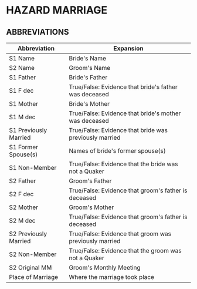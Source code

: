 # HAZARD MARRIAGE
## ABBREVIATIONS

| Abbreviation          | Expansion                                              |
|-----------------------|--------------------------------------------            |
| S1 Name               | Bride's Name                                           |
| S2 Name               | Groom's Name                                           |
| S1 Father             | Bride's Father                                         |
| S1 F dec              | True/False: Evidence that bride's father was deceased  |
| S1 Mother             | Bride's Mother                                         |
| S1 M dec              | True/False: Evidence that bride's mother was deceased  |
| S1 Previously Married | True/False: Evidence that bride was previously married |
| S1 Former Spouse(s)   | Names of bride's former spouse(s)                      |
| S1 Non-Member         | True/False: Evidence that the bride was not a Quaker   |
| S2 Father             | Groom's Father                                         |
| S2 F dec              | True/False: Evidence that groom's father is deceased   |
| S2 Mother             | Groom's Mother                                         |
| S2 M dec              | True/False: Evidence that groom's father is deceased   |
| S2 Previously Married | True/False: Evidence that groom was previously married |
| S2 Non-Member         | True/False: Evidence that the groom was not a Quaker   |
| S2 Original MM        | Groom's Monthly Meeting                                |
| Place of Marriage     | Where the marriage took place                          |
